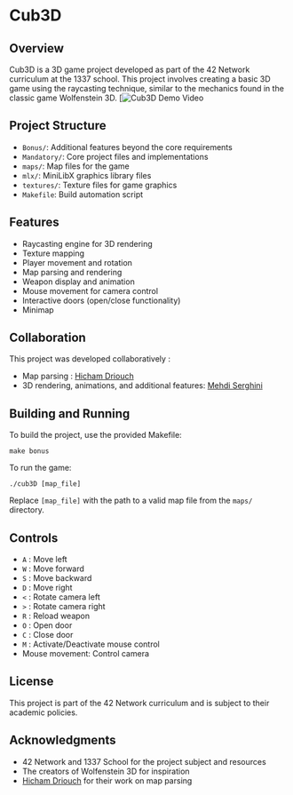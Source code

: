 # Cub3D

## Overview
Cub3D is a 3D game project developed as part of the 42 Network curriculum at the 1337 school. This project involves creating a basic 3D game using the raycasting technique, similar to the mechanics found in the classic game Wolfenstein 3D.
[![Cub3D Demo Video](https://www.youtube.com/watch?v=AYjC75kCCzk)


## Project Structure
- `Bonus/`: Additional features beyond the core requirements
- `Mandatory/`: Core project files and implementations
- `maps/`: Map files for the game
- `mlx/`: MiniLibX graphics library files
- `textures/`: Texture files for game graphics
- `Makefile`: Build automation script

## Features
- Raycasting engine for 3D rendering
- Texture mapping
- Player movement and rotation
- Map parsing and rendering
- Weapon display and animation
- Mouse movement for camera control
- Interactive doors (open/close functionality)
- Minimap

## Collaboration
This project was developed collaboratively :
- Map parsing : [Hicham Driouch](https://github.com/paybat) 
- 3D rendering, animations, and additional features: [Mehdi Serghini](https://github.com/Serghini04)


## Building and Running
To build the project, use the provided Makefile:

```
make bonus
```

To run the game:

```
./cub3D [map_file]
```

Replace `[map_file]` with the path to a valid map file from the `maps/` directory.

## Controls
- `A` : Move left
- `W` : Move forward
- `S` : Move backward
- `D` : Move right
- `<` : Rotate camera left
- `>` : Rotate camera right
- `R` : Reload weapon
- `O` : Open door
- `C` : Close door
- `M` : Activate/Deactivate mouse control
- Mouse movement: Control camera

## License
This project is part of the 42 Network curriculum and is subject to their academic policies.

## Acknowledgments
- 42 Network and 1337 School for the project subject and resources
- The creators of Wolfenstein 3D for inspiration
- [Hicham Driouch](https://github.com/paybat) for their work on map parsing
